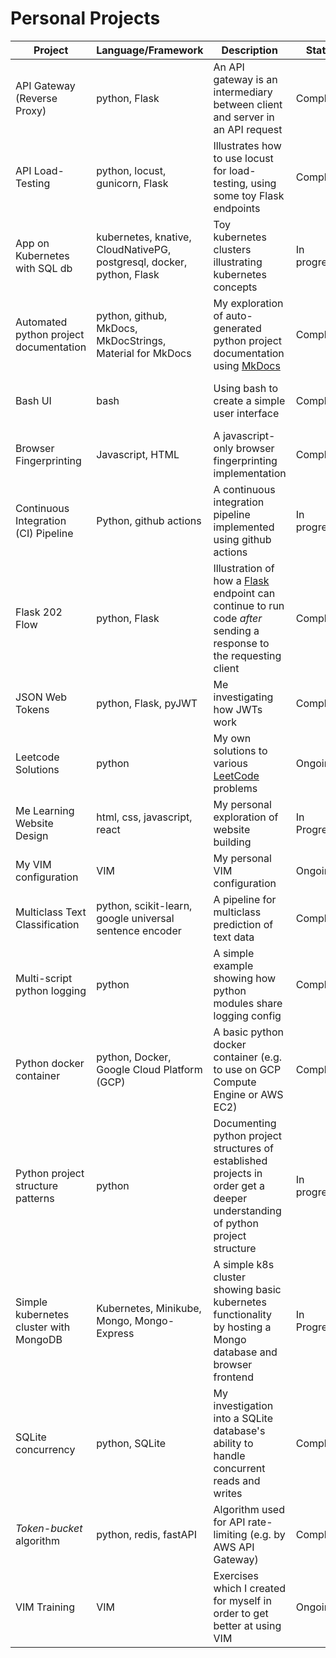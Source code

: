 # Personal Projects

| Project                        | Language/Framework     | Description                                  | Status    |Link
|--------------------------------|------------------------|----------------------------------------------|-----------|-------------
| API Gateway (Reverse Proxy)    | python, Flask          | An API gateway is an intermediary between client and server in an API request | Completed | https://github.com/J-sephB-lt-n/api-gateway-reverse-proxy-python-flask
| API Load-Testing               | python, locust, gunicorn, Flask | Illustrates how to use locust for load-testing, using some toy Flask endpoints | Completed | https://github.com/J-sephB-lt-n/api-load-testing
| App on Kubernetes with SQL db  | kubernetes, knative, CloudNativePG, postgresql, docker, python, Flask | Toy kubernetes clusters illustrating kubernetes concepts | In progress | https://github.com/J-sephB-lt-n/k8s-autoscaling-api-microservice-with-db 
| Automated python project documentation | python, github, MkDocs, MkDocStrings, Material for MkDocs | My exploration of auto-generated python project documentation using [MkDocs](https://github.com/mkdocs/mkdocs/) | Completed | https://github.com/J-sephB-lt-n/python-auto-documentation-with-mkdocstrings
| Bash UI                        | bash                   | Using bash to create a simple user interface | Completed | https://github.com/J-sephB-lt-n/shellscript-user-interaction-example
| Browser Fingerprinting         | Javascript, HTML       | A javascript-only browser fingerprinting implementation | Completed | https://github.com/J-sephB-lt-n/in-browser-device-fingerprint/
| Continuous Integration (CI) Pipeline | Python, github actions | A continuous integration pipeline implemented using github actions | In progress | https://github.com/J-sephB-lt-n/python-github-ci-pipeline   
| Flask 202 Flow                 | python, Flask          | Illustration of how a [Flask](https://github.com/pallets/flask) endpoint can continue to run code *after* sending a response to the requesting client | Completed | https://github.com/J-sephB-lt-n/flask-202-flow
| JSON Web Tokens                | python, Flask, pyJWT   | Me investigating how JWTs work               | Completed | https://github.com/J-sephB-lt-n/jwt-checkout 
| Leetcode Solutions             | python                 | My own solutions to various [LeetCode](https://leetcode.com) problems | Ongoing | https://github.com/J-sephB-lt-n/leetcode-solutions
| Me Learning Website Design     | html, css, javascript, react | My personal exploration of website building | In Progress | https://github.com/J-sephB-lt-n/me-learning-website-design 
| My VIM configuration           | VIM                    | My personal VIM configuration                     | Ongoing     | https://github.com/J-sephB-lt-n/my-vim-config
| Multiclass Text Classification | python, scikit-learn, google universal sentence encoder | A pipeline for multiclass prediction of text data | Completed | https://github.com/J-sephB-lt-n/sklearn-text-classifier-pipeline 
| Multi-script python logging    | python                 | A simple example showing how python modules share logging config | Completed | https://github.com/J-sephB-lt-n/multi-script-python-logging
| Python docker container        | python, Docker, Google Cloud Platform (GCP) | A basic python docker container (e.g. to use on GCP Compute Engine or AWS EC2) | Completed | https://github.com/J-sephB-lt-n/python-docker-container
| Python project structure patterns | python | Documenting python project structures of established projects in order get a deeper understanding of python project structure | In progress | https://github.com/J-sephB-lt-n/python-project-layout-patterns
| Simple kubernetes cluster with MongoDB | Kubernetes, Minikube, Mongo, Mongo-Express | A simple k8s cluster showing basic kubernetes functionality by hosting a Mongo database and browser frontend | In Progress | https://github.com/J-sephB-lt-n/mongodb-with-admin-gui-in-k8s 
| SQLite concurrency             | python, SQLite         | My investigation into a SQLite database's ability to handle concurrent reads and writes | Completed | https://github.com/J-sephB-lt-n/sqlite-concurrent-writes-investigation
| *Token-bucket* algorithm       | python, redis, fastAPI | Algorithm used for API rate-limiting (e.g. by AWS API Gateway) | Completed |https://github.com/J-sephB-lt-n/rate-limiter-token-bucket-algorithm
| VIM Training                   | VIM                    | Exercises which I created for myself in order to get better at using VIM | Ongoing | https://github.com/J-sephB-lt-n/vim-training/tree/main
